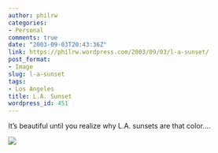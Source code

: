 ```yaml
---
author: philrw
categories:
- Personal
comments: true
date: "2003-09-03T20:43:36Z"
link: https://philrw.wordpress.com/2003/09/03/l-a-sunset/
post_format:
- Image
slug: l-a-sunset
tags:
- Los Angeles
title: L.A. Sunset
wordpress_id: 451
---
```


It’s beautiful until you realize why L.A. sunsets are that color....

[![](/images/102_0216-300x225.jpg)](/images/102_0216.jpg)
